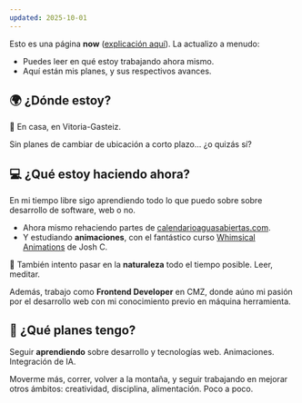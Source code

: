 ```yaml
---
updated: 2025-10-01
---
```


<script>
  import PageHeader from "$lib/components/PageHeader.svelte";
</script>

<PageHeader title="Ahora mismo" content="Actualizado: 1 de octubre, 2025" />

Esto es una página **now** ([explicación aquí](http://nownownow.com/about)). La actualizo a menudo:

- Puedes leer en qué estoy trabajando ahora mismo.
- Aquí están mis planes, y sus respectivos avances.

## 🌍 ¿Dónde estoy?

🏡 En casa, en Vitoria-Gasteiz.

Sin planes de cambiar de ubicación a corto plazo... ¿o quizás sí?

## 💻 ¿Qué estoy haciendo ahora?

En mi tiempo libre sigo aprendiendo todo lo que puedo sobre sobre desarrollo de software, web o no.

- Ahora mismo rehaciendo partes de [calendarioaguasabiertas.com](https://calendarioaguasabiertas.com).
- Y estudiando **animaciones**, con el fantástico curso [Whimsical Animations](https://whimsy.joshwcomeau.com/) de Josh C.

🌳 También intento pasar en la **naturaleza** todo el tiempo posible. Leer, meditar.

Además, trabajo como **Frontend Developer** en CMZ, donde aúno mi pasión por el desarrollo web con mi conocimiento previo en máquina herramienta.

## 📆 ¿Qué planes tengo?

Seguir **aprendiendo** sobre desarrollo y tecnologías web. Animaciones. Integración de IA.

Moverme más, correr, volver a la montaña, y seguir trabajando en mejorar otros ámbitos: creatividad, disciplina, alimentación. Poco a poco.
